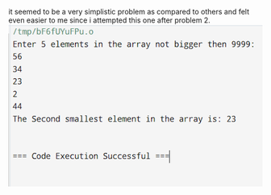 it seemed to be a very simplistic problem as compared to others and felt even easier to me since i attempted this one after problem 2.
![Image description](problem1.png)
